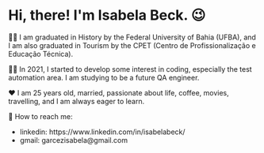 <h1> Hi, there! I'm Isabela Beck. 😉 </h1>
<p> 👩‍🏫 I am graduated in History by the Federal University of Bahia (UFBA), and I am also graduated in Tourism by the CPET (Centro de Profissionalização e Educação Técnica). </p>
<p> 👩‍💻 In 2021, I started to develop some interest in coding, especially the test automation area. I am studying to be a future QA engineer. </p>
<p>❤ I am 25 years old, married, passionate about life, coffee, movies, travelling, and I am always eager to learn. </p>
<p> 📍 How to reach me: </p> 
<ul>
    <li> linkedin: https://www.linkedin.com/in/isabelabeck/ </li>
    <li> gmail: garcezisabela@gmail.com </li>
</ul> 
